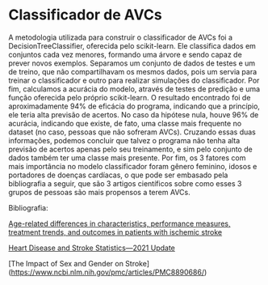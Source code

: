 # Classificador de AVCs

A metodologia utilizada para construir o classificador de AVCs foi a DecisionTreeClassifier, oferecida pelo scikit-learn. Ele classifica dados em conjuntos cada vez menores, formando uma árvore e sendo capaz de prever novos exemplos. Separamos um conjunto de dados de testes e um de treino, que não compartilhavam os mesmos dados, pois um servia para treinar o classificador e outro para realizar simulações do classificador. Por fim, calculamos a acurácia do modelo, através de testes de predição e uma função oferecida pelo próprio scikit-learn. O resultado encontrado foi de aproximadamente 94% de eficácia do programa, indicando que a princípio, ele teria alta previsão de acertos. No caso da hipótese nula, houve 96% de acurácia, indicando que existe, de fato, uma classe mais frequente no dataset (no caso, pessoas que não sofreram AVCs). Cruzando essas duas informações, podemos concluir que talvez o programa não tenha alta previsão de acertos apenas pelo seu treinamento, e sim pelo conjunto de dados também ter uma classe mais presente. Por fim, os 3 fatores com mais importância no modelo classificador foram gênero feminino, idosos e portadores de doenças cardíacas, o que pode ser embasado pela bibliografia a seguir, que são 3 artigos científicos sobre como esses 3 grupos de pessoas são mais propensos a terem AVCs. 

Bibliografia:

[Age-related differences in characteristics, performance measures, treatment trends, and outcomes in patients with ischemic stroke](https://pubmed.ncbi.nlm.nih.gov/20142445/)

[Heart Disease and Stroke Statistics—2021 Update](https://www.ahajournals.org/doi/10.1161/CIR.0000000000000950)

[The Impact of Sex and Gender on Stroke] (https://www.ncbi.nlm.nih.gov/pmc/articles/PMC8890686/)

